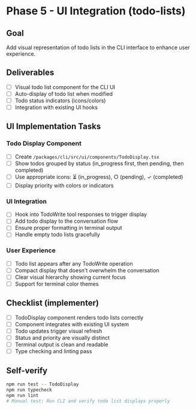 # Phase 5 - UI Integration (todo-lists)

## Goal

Add visual representation of todo lists in the CLI interface to enhance user experience.

## Deliverables

- [ ] Visual todo list component for the CLI UI
- [ ] Auto-display of todo list when modified
- [ ] Todo status indicators (icons/colors)
- [ ] Integration with existing UI hooks

## UI Implementation Tasks

### Todo Display Component

- [ ] Create `/packages/cli/src/ui/components/TodoDisplay.tsx`
- [ ] Show todos grouped by status (in_progress first, then pending, then completed)
- [ ] Use appropriate icons: ⏳ (in_progress), ○ (pending), ✓ (completed)
- [ ] Display priority with colors or indicators

### UI Integration

- [ ] Hook into TodoWrite tool responses to trigger display
- [ ] Add todo display to the conversation flow
- [ ] Ensure proper formatting in terminal output
- [ ] Handle empty todo lists gracefully

### User Experience

- [ ] Todo list appears after any TodoWrite operation
- [ ] Compact display that doesn't overwhelm the conversation
- [ ] Clear visual hierarchy showing current focus
- [ ] Support for terminal color themes

## Checklist (implementer)

- [ ] TodoDisplay component renders todo lists correctly
- [ ] Component integrates with existing UI system
- [ ] Todo updates trigger visual refresh
- [ ] Status and priority are visually distinct
- [ ] Terminal output is clean and readable
- [ ] Type checking and linting pass

## Self-verify

```bash
npm run test -- TodoDisplay
npm run typecheck
npm run lint
# Manual test: Run CLI and verify todo list displays properly
```
